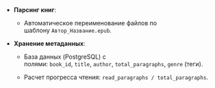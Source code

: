 - **Парсинг книг**:

    - Автоматическое переименование файлов по шаблону `Автор_Название.epub`.
    
- **Хранение метаданных**:
    
    - База данных (PostgreSQL) с полями: `book_id`, `title`, `author`, `total_paragraphs`, `genre` (теги).
        
    - Расчет прогресса чтения: `read_paragraphs / total_paragraphs`.

